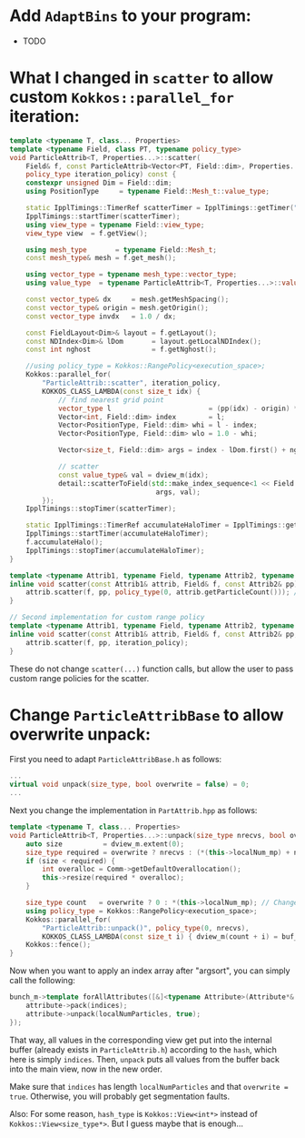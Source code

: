 # Add `AdaptBins` to your program:
- TODO


# What I changed in `scatter` to allow custom `Kokkos::parallel_for` iteration:

```c++
template <typename T, class... Properties>
template <typename Field, class PT, typename policy_type>
void ParticleAttrib<T, Properties...>::scatter(
    Field& f, const ParticleAttrib<Vector<PT, Field::dim>, Properties...>& pp,
    policy_type iteration_policy) const {
    constexpr unsigned Dim = Field::dim;
    using PositionType     = typename Field::Mesh_t::value_type;

    static IpplTimings::TimerRef scatterTimer = IpplTimings::getTimer("scatter");
    IpplTimings::startTimer(scatterTimer);
    using view_type = typename Field::view_type;
    view_type view  = f.getView();

    using mesh_type       = typename Field::Mesh_t;
    const mesh_type& mesh = f.get_mesh();

    using vector_type = typename mesh_type::vector_type;
    using value_type  = typename ParticleAttrib<T, Properties...>::value_type;

    const vector_type& dx     = mesh.getMeshSpacing();
    const vector_type& origin = mesh.getOrigin();
    const vector_type invdx   = 1.0 / dx;

    const FieldLayout<Dim>& layout = f.getLayout();
    const NDIndex<Dim>& lDom       = layout.getLocalNDIndex();
    const int nghost               = f.getNghost();

    //using policy_type = Kokkos::RangePolicy<execution_space>;
    Kokkos::parallel_for(
        "ParticleAttrib::scatter", iteration_policy,
        KOKKOS_CLASS_LAMBDA(const size_t idx) {
            // find nearest grid point
            vector_type l                        = (pp(idx) - origin) * invdx + 0.5;
            Vector<int, Field::dim> index        = l;
            Vector<PositionType, Field::dim> whi = l - index;
            Vector<PositionType, Field::dim> wlo = 1.0 - whi;

            Vector<size_t, Field::dim> args = index - lDom.first() + nghost;

            // scatter
            const value_type& val = dview_m(idx);
            detail::scatterToField(std::make_index_sequence<1 << Field::dim>{}, view, wlo, whi,
                                    args, val);
        });
    IpplTimings::stopTimer(scatterTimer);

    static IpplTimings::TimerRef accumulateHaloTimer = IpplTimings::getTimer("accumulateHalo");
    IpplTimings::startTimer(accumulateHaloTimer);
    f.accumulateHalo();
    IpplTimings::stopTimer(accumulateHaloTimer);
}

template <typename Attrib1, typename Field, typename Attrib2, typename policy_type = Kokkos::RangePolicy<typename Field::execution_space>>
inline void scatter(const Attrib1& attrib, Field& f, const Attrib2& pp) {
    attrib.scatter(f, pp, policy_type(0, attrib.getParticleCount())); // *(attrib.localNum_mp)
}

// Second implementation for custom range policy
template <typename Attrib1, typename Field, typename Attrib2, typename policy_type = Kokkos::RangePolicy<typename Field::execution_space>>
inline void scatter(const Attrib1& attrib, Field& f, const Attrib2& pp, policy_type iteration_policy) {
    attrib.scatter(f, pp, iteration_policy);
}
```
These do not change `scatter(...)` function calls, but allow the user to pass custom range policies for the scatter.


# Change `ParticleAttribBase` to allow overwrite unpack:

First you need to adapt `ParticleAttribBase.h` as follows:
```c++
...
virtual void unpack(size_type, bool overwrite = false) = 0;
...
```
Next you change the implementation in `PartAttrib.hpp` as follows:
```c++
template <typename T, class... Properties>
void ParticleAttrib<T, Properties...>::unpack(size_type nrecvs, bool overwrite) {
    auto size          = dview_m.extent(0);
    size_type required = overwrite ? nrecvs : (*(this->localNum_mp) + nrecvs);
    if (size < required) {
        int overalloc = Comm->getDefaultOverallocation();
        this->resize(required * overalloc);
    }

    size_type count   = overwrite ? 0 : *(this->localNum_mp); // Changed this!
    using policy_type = Kokkos::RangePolicy<execution_space>;
    Kokkos::parallel_for(
        "ParticleAttrib::unpack()", policy_type(0, nrecvs),
        KOKKOS_CLASS_LAMBDA(const size_t i) { dview_m(count + i) = buf_m(i); });
    Kokkos::fence();
}
```
Now when you want to apply an index array after "argsort", you can simply call the following:
```c++
bunch_m->template forAllAttributes([&]<typename Attribute>(Attribute*& attribute) {
    attribute->pack(indices);
    attribute->unpack(localNumParticles, true);
});
```
That way, all values in the corresponding view get put into the internal buffer (already exists in `ParticleAttrib.h`) according to the `hash`, which here is simply `indices`. Then, `unpack` puts all values from the buffer back into the main view, now in the new order. 

Make sure that `indices` has length `localNumParticles` and that `overwrite = true`. Otherwise, you will probably get segmentation faults.

Also: For some reason, `hash_type` is `Kokkos::View<int*>` instead of `Kokkos::View<size_type*>`. But I guess maybe that is enough...

